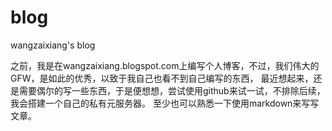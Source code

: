 # blog
wangzaixiang's blog

之前，我是在wangzaixiang.blogspot.com上编写个人博客，不过，我们伟大的GFW，是如此的优秀，以致于我自己也看不到自己编写的东西，
最近想起来，还是需要偶尔的写一些东西，于是便想想，尝试使用github来试一试，不排除后续，我会搭建一个自己的私有元服务器。
至少也可以熟悉一下使用markdown来写写文章。

